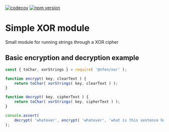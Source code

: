 [![codecov](https://codecov.io/gh/nealfennimore/xor/branch/master/graph/badge.svg)](https://codecov.io/gh/nealfennimore/xor)
[![npm version](https://badge.fury.io/js/%40nfen%2Fxor.svg)](https://badge.fury.io/js/%40nfen%2Fxor)

# Simple XOR module

Small module for running strings through a XOR cipher

## Basic encryption and decryption example

```js
const { toChar, xorStrings } = require( '@nfen/xor' );

function encrypt( key, clearText ) {
    return toChar( xorStrings( key, clearText ) );
}

function decrypt( key, cipherText ) {
    return toChar( xorStrings( key, cipherText ) );
}

console.assert(
    decrypt( 'whatever', encrypt( 'whatever', 'what is this sentence huh' ) ) === 'what is this sentence huh'
);
```